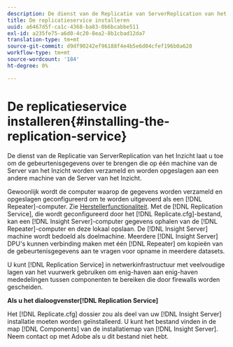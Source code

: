 ```yaml
---
description: De dienst van de Replicatie van ServerReplication van het Inzicht laat u toe om de gebeurtenisgegevens over te brengen die op één machine van de Server van het Inzicht worden verzameld en worden opgeslagen aan een andere machine van de Server van het Inzicht.
title: De replicatieservice installeren
uuid: a6467d5f-ca1c-4368-ba83-0b6bcabbe511
exl-id: a235fe75-a6d0-4c20-8ea2-8b1cbad12da7
translation-type: tm+mt
source-git-commit: d9df90242ef96188f4e4b5e6d04cfef196b0a628
workflow-type: tm+mt
source-wordcount: '184'
ht-degree: 0%

---
```


# De replicatieservice installeren{#installing-the-replication-service}

De dienst van de Replicatie van ServerReplication van het Inzicht laat u toe om de gebeurtenisgegevens over te brengen die op één machine van de Server van het Inzicht worden verzameld en worden opgeslagen aan een andere machine van de Server van het Inzicht.

Gewoonlijk wordt de computer waarop de gegevens worden verzameld en opgeslagen geconfigureerd om te worden uitgevoerd als een [!DNL Repeater]-computer. Zie [Herstellerfunctionaliteit](../../../home/c-inst-svr/c-rptr-fntly/c-rptr-fntly.md). Met de [!DNL Replication Service], die wordt geconfigureerd door het [!DNL Replicate.cfg]-bestand, kan een [!DNL Insight Server]-computer gegevens ophalen van de [!DNL Repeater]-computer en deze lokaal opslaan. De [!DNL Insight Server] machine wordt bedoeld als doelmachine. Meerdere [!DNL Insight Server] DPU&#39;s kunnen verbinding maken met één [!DNL Repeater] om kopieën van de gebeurtenisgegevens aan te vragen voor opname in meerdere datasets.

U kunt [!DNL Replication Service] in netwerkinfrastructuur met veelvoudige lagen van het vuurwerk gebruiken om enig-haven aan enig-haven mededelingen tussen componenten te bereiken die door firewalls worden gescheiden.

**Als u het dialoogvenster[!DNL Replication Service]**

Het [!DNL Replicate.cfg] dossier zou als deel van uw [!DNL Insight Server] installatie moeten worden geïnstalleerd. U kunt het bestand vinden in de map [!DNL Components] van de installatiemap van [!DNL Insight Server]. Neem contact op met Adobe als u dit bestand niet hebt.
